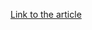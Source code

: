 [Link to the article](https://thehackernews.com/2025/04/why-nhis-are-securitys-most-dangerous.html)
